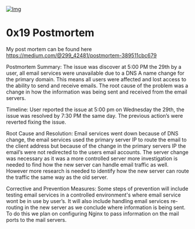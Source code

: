 [![Img](https://d2pu2bk1b66iw6.cloudfront.net/photos/2014/08/01/6-74677-mm_babymeme3-1406927575.jpg)](6-74677-mm_babymeme3-1406927575)
# 0x19 Postmortem
My post mortem can be found here
https://medium.com/@299_42481/postmortem-389511cbc679

Postmortem
Summary:
The issue was discover at 5:00 PM the 29th by a user, all email services were unavailable due to a DNS A name change for the primary domain. This means all users were affected and lost access to the ability to send and receive emails. The root cause of the problem was a change in how the information was being sent and received from the email servers.

Timeline:
User reported the issue at 5:00 pm on Wednesday the 29th, the issue was resolved by 7:30 PM the same day. The previous action’s were reverted fixing the issue.


Root Cause and Resolution:
Email services went down because of DNS change, the email services used the primary server IP to route the email to the client address but because of the change in the primary servers IP the email’s were not redirected to the users email accounts. The server change was necessary as it was a more controlled server more investigation is needed to find how the new server can handle email traffic as well. However more research is needed to identify how the new server can route the traffic the same way as the old server.

Corrective and Prevention Measures:
Some steps of prevention will include testing email services in a controlled environment's where email service wont be in use by user’s. It will also include handling email services re-routing in the new server as we conclude where information is being sent. To do this we plan on configuring Nginx to pass information on the mail ports to the mail servers.
